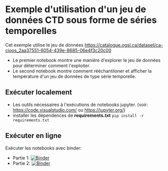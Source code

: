 # Exemple d'utilisation d'un jeu de données CTD sous forme de séries temporelles

Cet exemple utilise le jeu de données https://catalogue.ogsl.ca/dataset/ca-cioos_2aa37551-6054-439e-8685-06e4f3c20c00

- Le premier notebook montre une manière d'explorer le jeu de données pour déterminer comment l'exploiter.
- Le second notebook montre comment rééchantiloner et afficher la température d'un jeu de données de type série temporelle.

## Exécuter localement

- Les outils nécessaires à l'exécutions de notebooks jupyter. (voir: https://code.visualstudio.com/ ou https://jupyter.org/)
- installer les dépendences de **requirements.txt** 
`pip install -r requirements.txt`


## Exécuter en ligne

Exécuter les notebooks avec binder:
- Partie 1: [![Binder](https://mybinder.org/badge_logo.svg)](https://mybinder.org/v2/gh/ogsl-slgo/examples/main?labpath=examples%2Fpartie_1.ipynb)
- Partie 2: [![Binder](https://mybinder.org/badge_logo.svg)](https://mybinder.org/v2/gh/ogsl-slgo/examples/main?labpath=examples%2Fpartie_2.ipynb)

  
